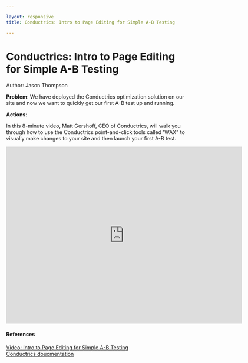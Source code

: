 ```yaml
---

layout: responsive
title: Conductrics: Intro to Page Editing for Simple A-B Testing

---
```

# Conductrics: Intro to Page Editing for Simple A-B Testing
Author: Jason Thompson

__Problem__: We have deployed the Conductrics optimization solution on our site and now we want to quickly get our first A-B test up and running.

__Actions__:

In this 8-minute video, Matt Gershoff, CEO of Conductrics, will walk you through how to use the Conductrics point-and-click tools called 'WAX" to visually make changes to your site and then launch your first A-B test.


<iframe width="640" height="480" src="https://www.youtube.com/embed/TONyWnkdjDg" frameborder="0" allowfullscreen></iframe>

#### References
[Video: Intro to Page Editing for Simple A-B Testing](https://www.youtube.com/watch?v=TONyWnkdjDg)<br>
[Conductrics doucmentation](http://support.conductrics.com)<br>

